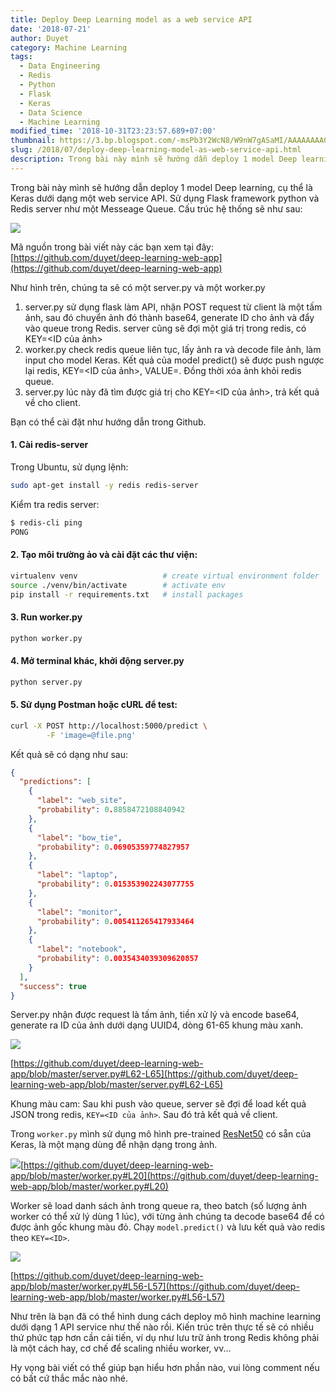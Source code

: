 ```yaml
---
title: Deploy Deep Learning model as a web service API
date: '2018-07-21'
author: Duyet
category: Machine Learning
tags:
  - Data Engineering
  - Redis
  - Python
  - Flask
  - Keras
  - Data Science
  - Machine Learning
modified_time: '2018-10-31T23:23:57.689+07:00'
thumbnail: https://3.bp.blogspot.com/-msPb3Y2WcN8/W9nW7gASaMI/AAAAAAAA04w/P9xEh3pGAN8pRsJmaTgFHqssjUToQHo3wCLcBGAs/s1080/deep-learning-web-app.png
slug: /2018/07/deploy-deep-learning-model-as-web-service-api.html
description: Trong bài này mình sẽ hướng dẫn deploy 1 model Deep learning, cụ thể là Keras dưới dạng một web service API. Sử dụng Flask framework python và Redis server như một Messeage Queue.
---
```


Trong bài này mình sẽ hướng dẫn deploy 1 model Deep learning, cụ thể là Keras dưới dạng một web service API. Sử dụng Flask framework python và Redis server như một Messeage Queue. Cấu trúc hệ thống sẽ như sau:

![](https://3.bp.blogspot.com/-msPb3Y2WcN8/W9nW7gASaMI/AAAAAAAA04w/P9xEh3pGAN8pRsJmaTgFHqssjUToQHo3wCLcBGAs/s640/deep-learning-web-app.png)

<!-- more -->

Mã nguồn trong bài viết này các bạn xem tại đây: [https://github.com/duyet/deep-learning-web-app](https://github.com/duyet/deep-learning-web-app)

Như hình trên, chúng ta sẽ có một server.py và một worker.py

1. server.py sử dụng flask làm API, nhận POST request từ client là một tấm ảnh, sau đó chuyển ảnh đó thành base64, generate ID cho ảnh và đẩy vào queue trong Redis.
   server cũng sẽ đợi một giá trị trong redis, có KEY=<ID của ảnh>
2. worker.py check redis queue liên tục, lấy ảnh ra và decode file ảnh, làm input cho model Keras. Kết quả của model predict() sẽ được push ngược lại redis, KEY=<ID của ảnh>, VALUE=<predict output>. Đồng thời xóa ảnh khỏi redis queue.
3. server.py lúc này đã tìm được giá trị cho KEY=<ID của ảnh>, trả kết quả về cho client.

Bạn có thể cài đặt như hướng dẫn trong Github.

#### 1. Cài redis-server

Trong Ubuntu, sử dụng lệnh:

```bash
sudo apt-get install -y redis redis-server
```

Kiểm tra redis server:

```bash
$ redis-cli ping
PONG
```

#### 2. Tạo môi trường ảo và cài đặt các thư viện:

```bash
virtualenv venv                   # create virtual environment folder
source ./venv/bin/activate        # activate env
pip install -r requirements.txt   # install packages
```

#### 3. Run worker.py

```bash
python worker.py
```

#### 4. Mở terminal khác, khởi động server.py

```bash
python server.py
```

#### 5. Sử dụng Postman hoặc cURL để test:

```bash
curl -X POST http://localhost:5000/predict \
        -F 'image=@file.png'
```

Kết quả sẽ có dạng như sau:

```json
{
  "predictions": [
    {
      "label": "web_site",
      "probability": 0.8858472108840942
    },
    {
      "label": "bow_tie",
      "probability": 0.06905359774827957
    },
    {
      "label": "laptop",
      "probability": 0.015353902243077755
    },
    {
      "label": "monitor",
      "probability": 0.005411265417933464
    },
    {
      "label": "notebook",
      "probability": 0.0035434039309620857
    }
  ],
  "success": true
}
```

Server.py nhận được request là tấm ảnh, tiền xử lý và encode base64, generate ra ID của ảnh dưới dạng UUID4, dòng 61-65 khung màu xanh.

[![](https://2.bp.blogspot.com/-VcF18CjXrN8/W1IT6IMiVnI/AAAAAAAAxZk/KoVMaBpI2kIpH9wMZR2yyY6Ua0kZKhLOgCLcBGAs/s1600/p2.PNG)](https://github.com/duyet/deep-learning-web-app/blob/master/server.py#L62-L65)

[https://github.com/duyet/deep-learning-web-app/blob/master/server.py#L62-L65](https://github.com/duyet/deep-learning-web-app/blob/master/server.py#L62-L65)

Khung màu cam: Sau khi push vào queue, server sẽ đợi để load kết quả JSON trong redis, `KEY=<ID của ảnh>`. Sau đó trả kết quả về client.

Trong `worker.py` mình sử dụng mô hình pre-trained [ResNet50](https://keras.io/applications/#resnet50) có sẵn của Keras, là một mạng dùng để nhận dạng trong ảnh.

[![](https://2.bp.blogspot.com/-sY7FkoETCwE/W1ISXjDWZDI/AAAAAAAAxZY/fWLlDgMBsYUqbdq2P9S1S6-IPk50ZExmQCLcBGAs/s1600/p1.PNG)](https://github.com/duyet/deep-learning-web-app/blob/master/worker.py#L20)[https://github.com/duyet/deep-learning-web-app/blob/master/worker.py#L20](https://github.com/duyet/deep-learning-web-app/blob/master/worker.py#L20)

Worker sẽ load danh sách ảnh trong queue ra, theo batch (số lượng ảnh worker có thể xử lý dùng 1 lúc), với từng ảnh chúng ta decode base64 để có được ảnh gốc khung màu đỏ. Chạy `model.predict()` và lưu kết quả vào redis theo `KEY=<ID>`.

[![](https://3.bp.blogspot.com/-SggMg0bZpc0/W1IV6zx-EoI/AAAAAAAAxZw/UzLguNzjCcUoeOS-BaqK9xwlNlkl2VoMgCLcBGAs/s1600/p3.PNG)](https://github.com/duyet/deep-learning-web-app/blob/master/worker.py#L56-L57)

[https://github.com/duyet/deep-learning-web-app/blob/master/worker.py#L56-L57](https://github.com/duyet/deep-learning-web-app/blob/master/worker.py#L56-L57)

Như trên là bạn đã có thể hình dung cách deploy mô hình machine learning dưới dạng 1 API service như thế nào rồi. Kiến trúc trên thực tế sẽ có nhiều thứ phức tạp hơn cần cải tiến, ví dụ như lưu trữ ảnh trong Redis không phải là một cách hay, cơ chế để scaling nhiều worker, vv...

Hy vọng bài viết có thể giúp bạn hiểu hơn phần nào, vui lòng comment nếu có bất cứ thắc mắc nào nhé.
